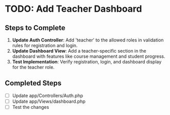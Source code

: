 # TODO: Add Teacher Dashboard

## Steps to Complete

1. **Update Auth Controller**: Add 'teacher' to the allowed roles in validation rules for registration and login.
2. **Update Dashboard View**: Add a teacher-specific section in the dashboard with features like course management and student progress.
3. **Test Implementation**: Verify registration, login, and dashboard display for the teacher role.

## Completed Steps
- [ ] Update app/Controllers/Auth.php
- [ ] Update app/Views/dashboard.php
- [ ] Test the changes
